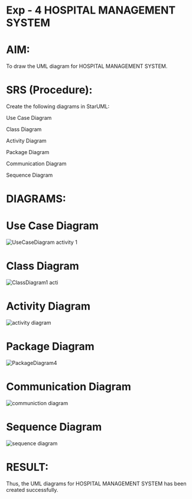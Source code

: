 # Exp - 4 HOSPITAL MANAGEMENT SYSTEM

# AIM:

To draw the UML diagram for HOSPITAL MANAGEMENT SYSTEM.

# SRS (Procedure):

Create the following diagrams in StarUML:

Use Case Diagram
 
Class Diagram

Activity Diagram

Package Diagram

Communication Diagram

Sequence Diagram

# DIAGRAMS:
# Use Case Diagram

![UseCaseDiagram activity 1](https://github.com/user-attachments/assets/103b4a53-3798-4485-9b96-50a841624b2d)

# Class Diagram

![ClassDiagram1 acti](https://github.com/user-attachments/assets/57fb04f5-6d6f-4e10-a34f-d173921c1c51)

# Activity Diagram

![activity diagram](https://github.com/user-attachments/assets/fc034331-5857-4eda-9cca-0e3b1596e0dc)

# Package Diagram

![PackageDiagram4](https://github.com/user-attachments/assets/82d69e6d-4ec3-4aa9-8084-d3a10562c13b)

# Communication Diagram

![communiction diagram](https://github.com/user-attachments/assets/8bdfbd4d-7206-44d4-b21a-0814837b6658)

# Sequence Diagram

![sequence diagram](https://github.com/user-attachments/assets/e8d428c3-e556-4150-8ebb-4ece77523778)

# RESULT:
Thus, the UML diagrams for HOSPITAL MANAGEMENT SYSTEM has been created successfully.
